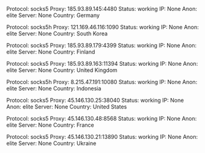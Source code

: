 Protocol: socks5
Proxy: 185.93.89.145:4480
Status: working
IP: None
Anon: elite
Server: None
Country: Germany

Protocol: socks5h
Proxy: 121.169.46.116:1090
Status: working
IP: None
Anon: elite
Server: None
Country: South Korea

Protocol: socks5
Proxy: 185.93.89.179:4399
Status: working
IP: None
Anon: elite
Server: None
Country: Finland

Protocol: socks5
Proxy: 185.93.89.163:11394
Status: working
IP: None
Anon: elite
Server: None
Country: United Kingdom

Protocol: socks5h
Proxy: 8.215.47.191:10080
Status: working
IP: None
Anon: elite
Server: None
Country: Indonesia

Protocol: socks5
Proxy: 45.146.130.25:38040
Status: working
IP: None
Anon: elite
Server: None
Country: United States

Protocol: socks5
Proxy: 45.146.130.48:8568
Status: working
IP: None
Anon: elite
Server: None
Country: France

Protocol: socks5
Proxy: 45.146.130.21:13890
Status: working
IP: None
Anon: elite
Server: None
Country: Ukraine

